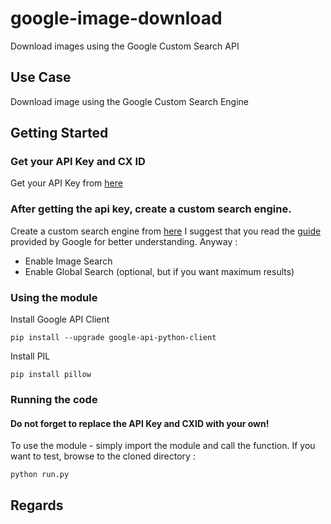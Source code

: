 # google-image-download
Download images using the Google Custom Search API

## Use Case 
Download image using the Google Custom Search Engine

## Getting Started
### Get your API Key and CX ID
Get your API Key from [here](https://developers.google.com/custom-search/v1/overview)

### After getting the api key, create a custom search engine.
Create a custom search engine from [here](https://cse.google.com/cse/all)
I suggest that you read the [guide](https://developers.google.com/custom-search/docs/tutorial/creatingcse) provided by Google for better understanding. Anyway : 

* Enable Image Search
* Enable Global Search (optional, but if you want maximum results)

### Using the module

Install Google API Client
```
pip install --upgrade google-api-python-client
```
Install PIL 
```
pip install pillow
```
### Running the code 
#### Do not forget to replace the API Key and CXID with your own!

To use the module - simply import the module and call the function. If you want to test, browse to the cloned directory : 

```
python run.py
```

## Regards
